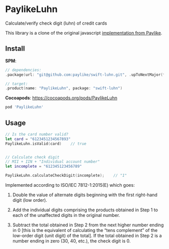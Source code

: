 # PaylikeLuhn

Calculate/verify check digit (luhn) of credit cards

This library is a clone of the original javascript [implementation from Paylike](https://github.com/paylike/luhn).

## Install

__SPM__:
```swift
// dependencies: 
.package(url: "git@github.com:paylike/swift-luhn.git", .upToNextMajor(from: "0.1.0")

// target:
.product(name: "PaylikeLuhn", package: "swift-luhn")
```

__Cocoapods__:
https://cocoapods.org/pods/PaylikeLuhn
```ruby
pod 'PaylikeLuhn'
```

## Usage

```swift
// Is the card number valid?
let card = "6123451234567893"
PaylikeLuhn.isValid(card)    // true


// Calculate check digit
// MII + IIN + "Individual account number"
let incomplete = "612345123456789"

PaylikeLuhn.calculateCheckDigit(incomplete);    // "1"
```

Implemented according to ISO/IEC 7812-1:2015(E) which goes:

1. Double the value of alternate digits beginning with the first right-hand
   digit (low order).

2. Add the individual digits comprising the products obtained in Step 1 to
   each of the unaffected digits in the original number.

3. Subtract the total obtained in Step 2 from the next higher number ending in
   0 [this is the equivalent of calculating the “tens complement” of the
   low-order digit (unit digit) of the total]. If the total obtained in Step 2
   is a number ending in zero (30, 40, etc.), the check digit is 0.
